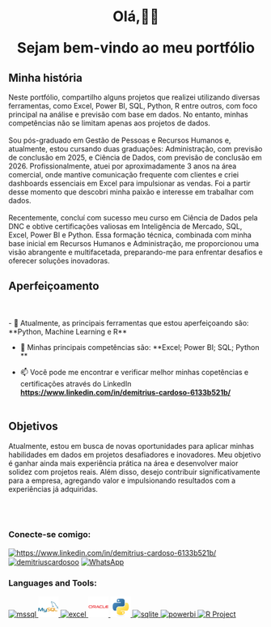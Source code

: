 <h1 align="center">Olá,👋👋
  
Sejam bem-vindo ao meu portfólio</h1>

<h2 align="left">Minha história</h3>
Neste portfólio, compartilho alguns projetos que realizei utilizando diversas ferramentas, como Excel, Power BI, SQL, Python, R entre outros, com foco principal na análise e previsão com base em dados. No entanto, minhas competências não se limitam apenas aos projetos de dados.
<br><br>
Sou pós-graduado em Gestão de Pessoas e Recursos Humanos e, atualmente, estou cursando duas graduações: Administração, com previsão de conclusão em 2025, e Ciência de Dados, com previsão de conclusão em 2026. Profissionalmente, atuei por aproximadamente 3 anos na área comercial, onde mantive comunicação frequente com clientes e criei dashboards essenciais em Excel para impulsionar as vendas. Foi a partir desse momento que descobri minha paixão e interesse em trabalhar com dados.
<br><br>
Recentemente, concluí com sucesso meu curso em Ciência de Dados pela DNC e obtive certificações valiosas em Inteligência de Mercado, SQL, Excel, Power BI e Python. Essa formação técnica, combinada com minha base inicial em Recursos Humanos e Administração, me proporcionou uma visão abrangente e multifacetada, preparando-me para enfrentar desafios e oferecer soluções inovadoras.

<h2 align="left">Aperfeiçoamento</h3>
<br><br>
- 🌱 Atualmente, as principais ferramentas que estou aperfeiçoando são: **Python, Machine Learning e R**

- 💬 Minhas principais competências são: **Excel; Power BI; SQL; Python **

- 📫 Você pode me encontrar e verificar melhor minhas copetências e certificações através do LinkedIn **https://www.linkedin.com/in/demitrius-cardoso-6133b521b/**
<br><br>

<h2 align="left">Objetivos</h3>
<p>
 Atualmente, estou em busca de novas oportunidades para aplicar minhas habilidades em dados em projetos desafiadores e inovadores. Meu objetivo é ganhar ainda mais experiência prática na área e desenvolver maior solidez com projetos reais. Além disso, desejo contribuir significativamente para a empresa, agregando valor e impulsionando resultados com a experiências já adquiridas.
</p>

<br><br>

<h3 align="left">Conecte-se comigo:</h3>
<p align="left">
<a href="https://linkedin.com/in/https://www.linkedin.com/in/demitrius-cardoso-6133b521b/" target="blank"><img align="center" src="https://raw.githubusercontent.com/rahuldkjain/github-profile-readme-generator/master/src/images/icons/Social/linked-in-alt.svg" alt="https://www.linkedin.com/in/demitrius-cardoso-6133b521b/" height="30" width="40" /></a>
<a href="https://instagram.com/demitriuscardosoo" target="blank"><img align="center" src="https://raw.githubusercontent.com/rahuldkjain/github-profile-readme-generator/master/src/images/icons/Social/instagram.svg" alt="demitriuscardosoo" height="30" width="40" /></a>
<a href="https://w.app/dvFbh2" target="_blank">
    <img align="center" src="https://raw.githubusercontent.com/rahuldkjain/github-profile-readme-generator/master/src/images/icons/Social/whatsapp.svg" alt="WhatsApp" height="30" width="40" />
  </a>
</p>
<h3 align="left">Languages and Tools:</h3>
<p align="left"> 
  <a href="https://www.microsoft.com/en-us/sql-server" target="_blank" rel="noreferrer"> 
    <img src="https://www.svgrepo.com/show/303229/microsoft-sql-server-logo.svg" alt="mssql" width="40" height="40"/> 
  </a> 
  <a href="https://www.mysql.com/" target="_blank" rel="noreferrer"> 
    <img src="https://raw.githubusercontent.com/devicons/devicon/master/icons/mysql/mysql-original-wordmark.svg" alt="mysql" width="40" height="40"/> 
      </a> 
  <a href="https://www.microsoft.com/en-us/microsoft-365/excel" target="_blank" rel="noreferrer"> 
    <img src="https://img.icons8.com/ios/452/microsoft-excel-2019.png" alt="excel" width="40" height="40"/> 
  </a> 
  <a href="https://www.oracle.com/" target="_blank" rel="noreferrer"> 
    <img src="https://raw.githubusercontent.com/devicons/devicon/master/icons/oracle/oracle-original.svg" alt="oracle" width="40" height="40"/> 
  </a> 
  <a href="https://www.python.org" target="_blank" rel="noreferrer"> 
    <img src="https://raw.githubusercontent.com/devicons/devicon/master/icons/python/python-original.svg" alt="python" width="40" height="40"/> 
  </a> 
  <a href="https://www.sqlite.org/" target="_blank" rel="noreferrer"> 
    <img src="https://www.vectorlogo.zone/logos/sqlite/sqlite-icon.svg" alt="sqlite" width="40" height="40"/> 
  </a> 
  <a href="https://powerbi.microsoft.com/" target="_blank" rel="noreferrer"> 
    <img src="https://img.icons8.com/ios/452/power-bi.png" alt="powerbi" width="40" height="40"/> 
<a href="https://www.r-project.org/" target="_blank" rel="noreferrer">
  <img src="https://www.r-project.org/Rlogo.png" alt="R Project" width="40" height="40"/>
</a>
</p>
